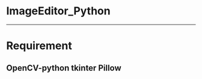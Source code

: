 # ImageEditor_Python
--------------------------------
# Requirement
OpenCV-python
tkinter
Pillow
--------------------------------

